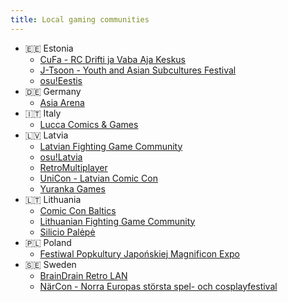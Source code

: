 ```yaml
---
title: Local gaming communities
---
```


- 🇪🇪 Estonia
  - [CuFa - RC Drifti ja Vaba Aja Keskus](https://cufa.ee/)
  - [J-Tsoon - Youth and Asian Subcultures Festival](https://j-tsoon.ee)
  - [osu!Eestis](https://osu.ee)
- 🇩🇪 Germany
  - [Asia Arena](https://www.asia-arena.de/)
- 🇮🇹 Italy
  - [Lucca Comics & Games](https://www.luccacomicsandgames.com/it/)
- 🇱🇻 Latvia
  - [Latvian Fighting Game Community](https://discord.gg/p6MsCPxcW3)
  - [osu!Latvia](https://osu.lv)
  - [RetroMultiplayer](https://retromultiplayer.com)
  - [UniCon - Latvian Comic Con](https://www.unicon.lv)
  - [Yuranka Games](https://linktr.ee/yurankatcg)
- 🇱🇹 Lithuania
  - [Comic Con Baltics](https://ccbaltics.com)
  - [Lithuanian Fighting Game Community](https://discord.gg/KEXcCe89zx)
  - [Silicio Palėpė](https://www.youtube.com/@SilicioPalepe)
- 🇵🇱 Poland
  - [Festiwal Popkultury Japońskiej Magnificon Expo](https://www.facebook.com/miohi/)
- 🇸🇪 Sweden
  - [BrainDrain Retro LAN](https://braindrainlan.com)
  - [NärCon - Norra Europas största spel- och cosplayfestival](https://www.narcon.se)

